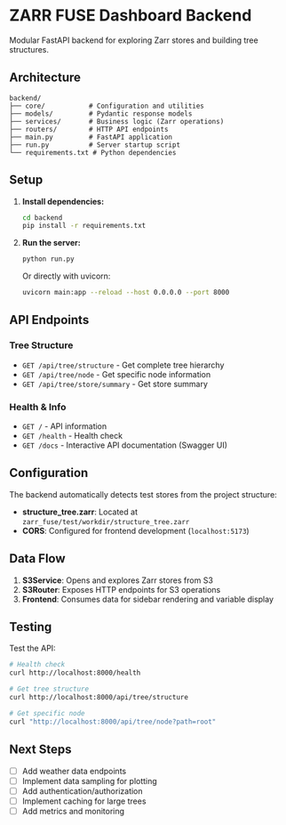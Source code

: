# ZARR FUSE Dashboard Backend

Modular FastAPI backend for exploring Zarr stores and building tree structures.

## Architecture

```
backend/
├── core/           # Configuration and utilities
├── models/         # Pydantic response models
├── services/       # Business logic (Zarr operations)
├── routers/        # HTTP API endpoints
├── main.py         # FastAPI application
├── run.py          # Server startup script
└── requirements.txt # Python dependencies
```

## Setup

1. **Install dependencies:**
   ```bash
   cd backend
   pip install -r requirements.txt
   ```

2. **Run the server:**
   ```bash
   python run.py
   ```
   
   Or directly with uvicorn:
   ```bash
   uvicorn main:app --reload --host 0.0.0.0 --port 8000
   ```

## API Endpoints

### Tree Structure
- `GET /api/tree/structure` - Get complete tree hierarchy
- `GET /api/tree/node` - Get specific node information
- `GET /api/tree/store/summary` - Get store summary

### Health & Info
- `GET /` - API information
- `GET /health` - Health check
- `GET /docs` - Interactive API documentation (Swagger UI)

## Configuration

The backend automatically detects test stores from the project structure:
- **structure_tree.zarr**: Located at `zarr_fuse/test/workdir/structure_tree.zarr`
- **CORS**: Configured for frontend development (`localhost:5173`)

## Data Flow

1. **S3Service**: Opens and explores Zarr stores from S3
2. **S3Router**: Exposes HTTP endpoints for S3 operations
3. **Frontend**: Consumes data for sidebar rendering and variable display

## Testing

Test the API:
```bash
# Health check
curl http://localhost:8000/health

# Get tree structure
curl http://localhost:8000/api/tree/structure

# Get specific node
curl "http://localhost:8000/api/tree/node?path=root"
```

## Next Steps

- [ ] Add weather data endpoints
- [ ] Implement data sampling for plotting
- [ ] Add authentication/authorization
- [ ] Implement caching for large trees
- [ ] Add metrics and monitoring
